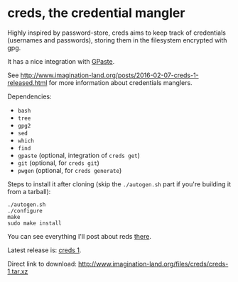 creds, the credential mangler
=============================

Highly inspired by password-store, creds aims to keep track of credentials (usernames and passwords),
storing them in the filesystem encrypted with gpg.

It has a nice integration with [GPaste](https://github.com/Keruspe/GPaste).

See <http://www.imagination-land.org/posts/2016-02-07-creds-1-released.html> for more information about credentials manglers.

Dependencies:

- `bash`
- `tree`
- `gpg2`
- `sed`
- `which`
- `find`
- `gpaste` (optional, integration of `creds get`)
- `git` (optional, for `creds git`)
- `pwgen` (optional, for `creds generate`)

Steps to install it after cloning (skip the `./autogen.sh` part if you're building it from a tarball):

    ./autogen.sh
    ./configure
    make
    sudo make install

You can see everything I'll post about reds [there](http://www.imagination-land.org/tags/creds.html).

Latest release is: [creds 1](http://www.imagination-land.org/posts/2016-02-07-creds-1-released.html).

Direct link to download: <http://www.imagination-land.org/files/creds/creds-1.tar.xz>
